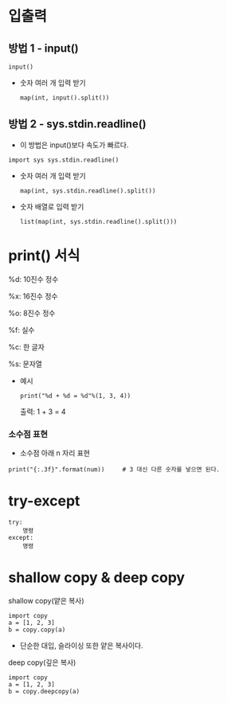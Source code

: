 # 입출력

## 방법 1 - input()

`input()`

- 숫자 여러 개 입력 받기

  `map(int, input().split())`

## 방법 2 - sys.stdin.readline()

- 이 방법은 input()보다 속도가 빠르다.

`import sys
sys.stdin.readline()`

- 숫자 여러 개 입력 받기

  `map(int, sys.stdin.readline().split())`

- 숫자 배열로 입력 받기

  `list(map(int, sys.stdin.readline().split()))`

# print() 서식

%d: 10진수 정수

%x: 16진수 정수

%o: 8진수 정수

%f: 실수

%c: 한 글자

%s: 문자열

- 예시

  `print("%d + %d = %d"%(1, 3, 4))`

  출력: 1 + 3 = 4

### 소수점 표현

- 소수점 아래 n 자리 표현

```
print("{:.3f}".format(num))		# 3 대신 다른 숫자를 넣으면 된다.
```

# try-except

```
try:
	명령
except:
	명령
```

# shallow copy & deep copy

shallow copy(얕은 복사)

```
import copy
a = [1, 2, 3]
b = copy.copy(a)
```

- 단순한 대입, 슬라이싱 또한 얕은 복사이다.

deep copy(깊은 복사)

```
import copy
a = [1, 2, 3]
b = copy.deepcopy(a)
```

